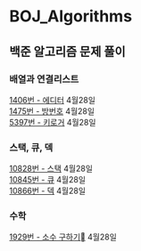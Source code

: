 # BOJ_Algorithms
## 백준 알고리즘 문제 풀이 

### 배열과 연결리스트
[1406번 - 에디터](https://www.acmicpc.net/problem/1406) 4월28일  
[1475번 - 방번호](https://www.acmicpc.net/problem/1475) 4월28일  
[5397번 - 키로거](https://www.acmicpc.net/problem/5397) 4월28일

### 스택, 큐, 덱
[10828번 - 스택](https://www.acmicpc.net/problem/10828) 4월28일  
[10845번 - 큐](https://www.acmicpc.net/problem/10845) 4월28일  
[10866번 - 덱](https://www.acmicpc.net/problem/10866) 4월28일  

### 수학
[1929번 - 소수 구하기](https://www.acmicpc.net/problem/1929) 4월28일  
